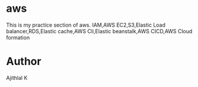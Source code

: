 # aws
This is my practice section of aws.
IAM,AWS EC2,S3,Elastic Load balancer,RDS,Elastic cache,AWS Cli,Elastic beanstalk,AWS CICD,AWS Cloud formation

# Author
  Ajithlal K

  

  
  
